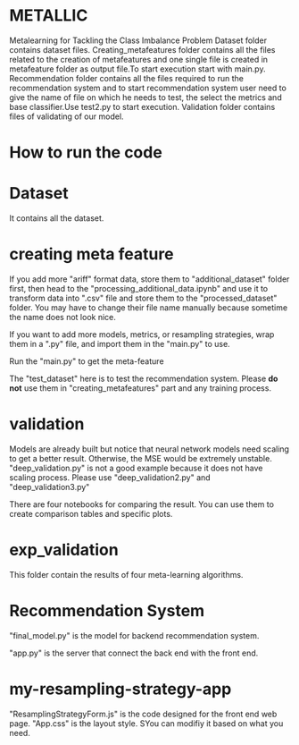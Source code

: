 # METALLIC
Metalearning for Tackling the Class Imbalance Problem
Dataset folder contains dataset files. 
Creating_metafeatures folder contains all the files related to the creation of metafeatures and one single file is created in metafeature folder as output file.To start execution start with main.py.
Recommendation folder contains all the files required to run the recommendation system and to start recommendation system user need to give the name of file on which he needs to test, the select the metrics and base classifier.Use test2.py to start execution.
Validation folder contains files of validating of our model.

# How to run the code
# Dataset
It contains all the dataset.

# creating meta feature
If you add more "ariff" format data, store them to "additional_dataset" folder first, then head to the "processing_additional_data.ipynb" and use it to transform data into ".csv" file and store them to the "processed_dataset" folder. You may have to change their file name manually because sometime the name does not look nice. 

If you want to add more models, metrics, or resampling strategies, wrap them in a ".py" file, and import them in the "main.py" to use.

Run the "main.py" to get the meta-feature

The "test_dataset" here is to test the recommendation system. Please **do not** use them in "creating_metafeatures" part and any training process.

# validation
Models are already built but notice that neural network models need scaling to get a better result. Otherwise, the MSE would be extremely unstable. "deep_validation.py" is not a good example because it does not have scaling process. Please use "deep_validation2.py" and "deep_validation3.py"

There are four notebooks for comparing the result. You can use them to create comparison tables and specific plots.

# exp_validation
This folder contain the results of four meta-learning algorithms.

# Recommendation System
"final_model.py" is the model for backend recommendation system.

"app.py" is the server that connect the back end with the front end.

# my-resampling-strategy-app
"ResamplingStrategyForm.js" is the code designed for the front end web page. "App.css" is the layout style. SYou can modifiy it based on what you need.

